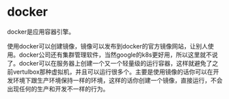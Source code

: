 # docker

docker是应用容器引擎。

使用docker可以创建镜像，镜像可以发布到docker的官方镜像网站，让别人使用。docker公司还有集群管理软件，当然google的k8s更好用，所以这里就不说了。docker可以在服务器上创建一个又一个轻量级的运行容器，这样就避免了之前vertulbox那种虚拟机，并且可以运行很多个。主要是使用镜像的话你可以在开发环境下跟生产环境保持一样的环境，这样的话你创建一个镜像，直接运行，不会出现任何的生产和开发不一样的行为。
